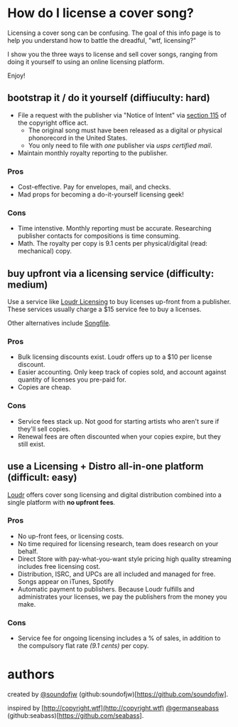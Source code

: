 # How do I license a cover song?

Licensing a cover song can be confusing. The goal of this info page is to help you understand how to battle the dreadful, "wtf, licensing?"

I show you the three ways to license and sell cover songs, ranging from doing it yourself to using an online licensing platform.

Enjoy!

## bootstrap it / do it yourself (diffiuculty: hard)

* File a request with the publisher via "Notice of Intent" via [section 115](http://www.copyright.gov/licensing/sec_115.html) of the copyright office act.
  * The original song must have been released as a digital or physical phonorecord in the United States.
  * You only need to file with _one_ publisher via _usps certified mail_.
* Maintain monthly royalty reporting to the publisher.

### Pros

* Cost-effective. Pay for envelopes, mail, and checks.
* Mad props for becoming a do-it-yourself licensing geek!

### Cons

* Time intenstive. Monthly reporting must be accurate. Researching publisher contacts for compositions is time consuming.
* Math. The royalty per copy is 9.1 cents per physical/digital (read: mechanical) copy.

## buy upfront via a licensing service (difficulty: medium)

Use a service like [Loudr Licensing](https://loudr.fm/licensing) to buy licenses up-front from a publisher. These services usually charge a $15 service fee to buy a licenses.

Other alternatives include [Songfile](https://songfile.com).

### Pros

* Bulk licensing discounts exist. Loudr offers up to a $10 per license discount.
* Easier accounting. Only keep track of copies sold, and account against quantity of licenses you pre-paid for.
* Copies are cheap.

### Cons

* Service fees stack up. Not good for starting artists who aren't sure if they'll sell copies.
* Renewal fees are often discounted when your copies expire, but they still exist.

## use a Licensing + Distro all-in-one platform (difficult: easy)

[Loudr](https://loudr.fm) offers cover song licensing and digital distribution combined into a single platform with **no upfront fees**.

### Pros

* No up-front fees, or licensing costs.
* No time required for licensing research, team does research on your behalf.
* Direct Store with pay-what-you-want style pricing high quality streaming includes free licensing cost.
* Distribution, ISRC, and UPCs are all included and managed for free. Songs appear on iTunes, Spotify
* Automatic payment to publishers. Because Loudr fulfills and administrates your licenses, we pay the publishers from the money you make.

### Cons

* Service fee for ongoing licensing includes a % of sales, in addition to the compulsory flat rate _(9.1 cents)_ per copy.

# authors

created by [@soundofjw](https://twitter.com/soundofjw) (github:soundofjw)[https://github.com/soundofjw].

inspired by [http://copyright.wtf](http://copyright.wtf) [@germanseabass](https://twitter.com/germanseabass) (github:seabass)[https://github.com/seabass].

